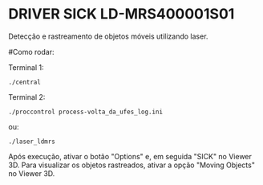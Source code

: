 DRIVER SICK LD-MRS400001S01
====
Detecção e rastreamento de objetos móveis utilizando laser.

#Como rodar:

Terminal 1:

	./central

Terminal 2:

	./proccontrol process-volta_da_ufes_log.ini
	
ou:

	./laser_ldmrs

Após execução, ativar o botão "Options" e, em seguida "SICK" no Viewer 3D. 
Para visualizar os objetos rastreados, ativar a opção "Moving Objects" no Viewer 3D.


